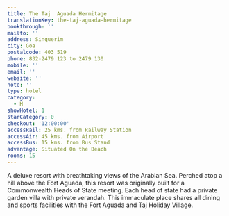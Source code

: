 ```yaml
---
title: The Taj  Aguada Hermitage
translationKey: the-taj-aguada-hermitage
bookthrough: ''
mailto: ''
address: Sinquerim
city: Goa
postalcode: 403 519
phone: 832-2479 123 to 2479 130
mobile: ''
email: ''
website: ''
note: ''
type: hotel
category:
  - H
showHotel: 1
starCategory: 0
checkout: '12:00:00'
accessRail: 25 kms. from Railway Station
accessAir: 45 kms. from Airport
accessBus: 15 kms. from Bus Stand
advantage: Situated On the Beach
rooms: 15
---
```

A deluxe resort with breathtaking views of the Arabian Sea. Perched atop a hill above the Fort Aguada, this resort was originally built for a Commonwealth Heads of State meeting. Each head of state had a private garden villa with private verandah. This immaculate place shares all dining and sports facilities with the Fort Aguada and Taj Holiday Village.
